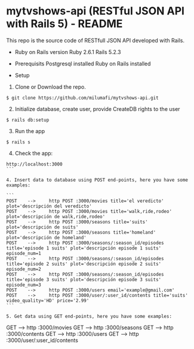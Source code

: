 # mytvshows-api (RESTful JSON API with Rails 5) - README

This repo is the source code of RESTfull JSON API developed with Rails.


* Ruby on Rails version
Ruby 2.6.1
Rails 5.2.3

* Prerequisits
Postgresql installed
Ruby on Rails installed

* Setup

1. Clone or Download the repo.

`$ git clone https://github.com/milumafi/mytvshows-api.git`

2. Initialize database, create user, provide CreateDB rights to the user

`$ rails db:setup`

3. Run the app

`$ rails s`

4. Check the app:

````
http://localhost:3000
```

4. Insert data to database using POST end-points, here you have some examples:

```
POST 	--> 	http POST :3000/movies title='el veredicto' plot='descripción del veredicto'
POST 	--> 	http POST :3000/movies title='walk,ride,rodeo' plot='descripción de walk,ride,rodeo'
POST 	--> 	http POST :3000/seasons title='suits' plot='descripción de suits'
POST 	--> 	http POST :3000/seasons title='homeland' plot='descripción de homeland'
POST	-->		http POST :3000/seasons/:season_id/episodes title='episode 1 suits' plot='descripción episode 1 suits' episode_num=1
POST	-->		http POST :3000/seasons/:season_id/episodes title='episode 2 suits' plot='descripción episode 2 suits' episode_num=2
POST	-->		http POST :3000/seasons/:season_id/episodes title='episode 3 suits' plot='descripción episode 3 suits' episode_num=3
POST 	-->		http POST :3000/users email='example@gmail.com'
POST	-->		http POST :3000/user/:user_id/contents title='suits' video_quality='HD' price='2.99'
```

5. Get data using GET end-points, here you have some examples:

````
GET 	--> 	http :3000/movies
GET 	-->		http :3000/seasons
GET 	-->		http :3000/contents
GET		-->		http :3000/users
GET		-->		http :3000/user/:user_id/contents
```



